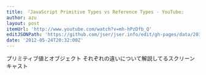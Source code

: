 ```yaml
---
title: 『JavaScript Primitive Types vs Reference Types - YouTube』
author: azu
layout: post
itemUrl: 'http://www.youtube.com/watch?v=mh-hPzDfb_Q'
editJSONPath: 'https://github.com/jser/jser.info/edit/gh-pages/data/2012/05/index.json'
date: '2012-05-24T20:32:00Z'
---
```

プリミティブ値とオブジェクト それぞれの違いについて解説してるスクリーンキャスト
